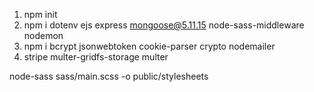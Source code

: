 1. npm init
2. npm i dotenv ejs express mongoose@5.11.15 node-sass-middleware nodemon 
3. npm i bcrypt jsonwebtoken cookie-parser crypto nodemailer
4. stripe multer-gridfs-storage multer


node-sass sass/main.scss -o public/stylesheets